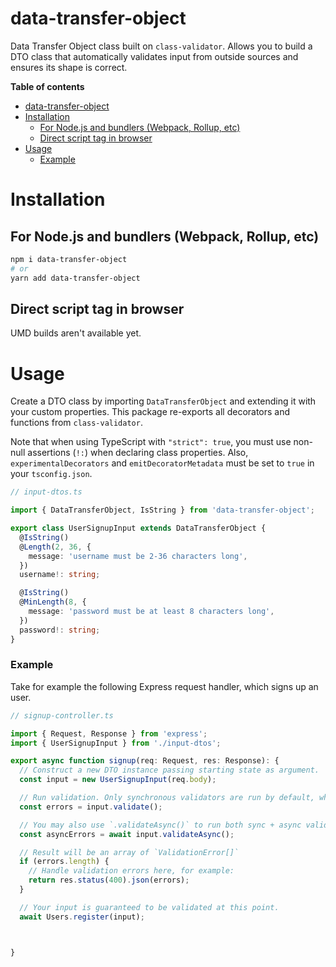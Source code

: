 # data-transfer-object

Data Transfer Object class built on `class-validator`. Allows you to build a DTO class that automatically validates input from outside sources and ensures its shape is correct.

<!-- START doctoc generated TOC please keep comment here to allow auto update -->
<!-- DON'T EDIT THIS SECTION, INSTEAD RE-RUN doctoc TO UPDATE -->

**Table of contents**

- [data-transfer-object](#data-transfer-object)
- [Installation](#installation)
  - [For Node.js and bundlers (Webpack, Rollup, etc)](#for-nodejs-and-bundlers-webpack-rollup-etc)
  - [Direct script tag in browser](#direct-script-tag-in-browser)
- [Usage](#usage)
  - [Example](#example)

<!-- END doctoc generated TOC please keep comment here to allow auto update -->

# Installation

## For Node.js and bundlers (Webpack, Rollup, etc)

```bash
npm i data-transfer-object
# or
yarn add data-transfer-object
```

## Direct script tag in browser

UMD builds aren't available yet.

# Usage

Create a DTO class by importing `DataTransferObject` and extending it with your custom properties. This package re-exports all decorators and functions from `class-validator`.

Note that when using TypeScript with `"strict": true`, you must use non-null assertions (`!:`) when declaring class properties. Also, `experimentalDecorators` and `emitDecoratorMetadata` must be set to `true` in your `tsconfig.json`.

```typescript
// input-dtos.ts

import { DataTransferObject, IsString } from 'data-transfer-object';

export class UserSignupInput extends DataTransferObject {
  @IsString()
  @Length(2, 36, {
    message: 'username must be 2-36 characters long',
  })
  username!: string;

  @IsString()
  @MinLength(8, {
    message: 'password must be at least 8 characters long',
  })
  password!: string;
}
```

### Example

Take for example the following Express request handler, which signs up an user.

```typescript
// signup-controller.ts

import { Request, Response } from 'express';
import { UserSignupInput } from './input-dtos';

export async function signup(req: Request, res: Response): {
  // Construct a new DTO instance passing starting state as argument.
  const input = new UserSignupInput(req.body);

  // Run validation. Only synchronous validators are run by default, which covers most use cases.
  const errors = input.validate();

  // You may also use `.validateAsync()` to run both sync + async validators.
  const asyncErrors = await input.validateAsync();

  // Result will be an array of `ValidationError[]`
  if (errors.length) {
    // Handle validation errors here, for example:
    return res.status(400).json(errors);
  }

  // Your input is guaranteed to be validated at this point.
  await Users.register(input);



}
```
